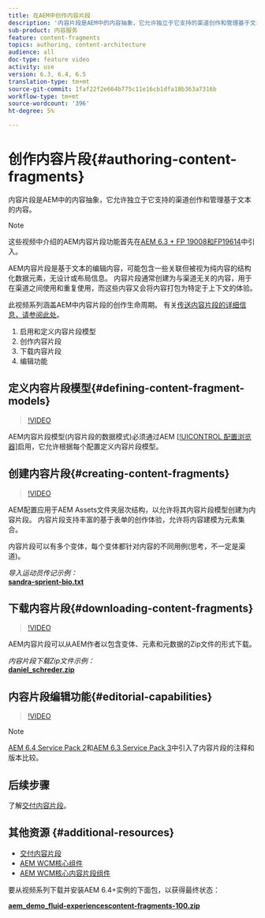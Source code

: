 ```yaml
---
title: 在AEM中创作内容片段
description: '内容片段是AEM中的内容抽象，它允许独立于它支持的渠道创作和管理基于文本的内容。 '
sub-product: 内容服务
feature: content-fragments
topics: authoring, content-architecture
audience: all
doc-type: feature video
activity: use
version: 6.3, 6.4, 6.5
translation-type: tm+mt
source-git-commit: 1faf22f2e664b775c11e16cb1dfa18b363a7316b
workflow-type: tm+mt
source-wordcount: '396'
ht-degree: 5%

---
```



# 创作内容片段{#authoring-content-fragments}

内容片段是AEM中的内容抽象，它允许独立于它支持的渠道创作和管理基于文本的内容。

>[!NOTE]
>
>这些视频中介绍的AEM内容片段功能首先在[AEM 6.3 + FP 19008和FP19614](https://helpx.adobe.com/experience-manager/6-3/release-notes/content-services-fragments-featurepack.html)中引入。


AEM内容片段是基于文本的编辑内容，可能包含一些关联但被视为纯内容的结构化数据元素，无设计或布局信息。 内容片段通常创建为与渠道无关的内容，用于在渠道之间使用和重复使用，而这些内容又会将内容打包为特定于上下文的体验。

此视频系列涵盖AEM中内容片段的创作生命周期。 有关[传送内容片段的详细信息，请参阅此处](content-fragments-delivery-feature-video-use.md)。

1. 启用和定义内容片段模型
2. 创作内容片段
3. 下载内容片段
4. 编辑功能

## 定义内容片段模型{#defining-content-fragment-models}

>[!VIDEO](https://video.tv.adobe.com/v/22452/?quality=12&learn=on)

AEM内容片段模型(内容片段的数据模式)必须通过AEM [[!UICONTROL 配置浏览器]](https://docs.adobe.com/content/help/en/experience-manager-cloud-service/implementing/developing/configurations.html)启用，它允许根据每个配置定义内容片段模型。

## 创建内容片段{#creating-content-fragments}

>[!VIDEO](https://video.tv.adobe.com/v/22451/?quality=12&learn=on)

AEM配置应用于AEM Assets文件夹层次结构，以允许将其内容片段模型创建为内容片段。 内容片段支持丰富的基于表单的创作体验，允许将内容建模为元素集合。

内容片段可以有多个变体，每个变体都针对内容的不同用例(思考，不一定是渠道)。

*导入运动员传记示例：*\
**[sandra-sprient-bio.txt](assets/sandra-sprient-bio.txt)**

## 下载内容片段{#downloading-content-fragments}

>[!VIDEO](https://video.tv.adobe.com/v/22450/?quality=12&learn=on)

AEM内容片段可以从AEM作者以包含变体、元素和元数据的Zip文件的形式下载。

*内容片段下载Zip文件示例：*\
**[daniel_schreder.zip](assets/daniel_schreder.zip)**

## 内容片段编辑功能{#editorial-capabilities}

>[!VIDEO](https://video.tv.adobe.com/v/25891/?quality=12&learn=on)

>[!NOTE]
>
> [AEM 6.4 Service Pack 2](https://helpx.adobe.com/cn/experience-manager/aem-releases-updates.html)和[AEM 6.3 Service Pack 3](https://helpx.adobe.com/experience-manager/6-3/release-notes/sp3-release-notes.html)中引入了内容片段的注释和版本比较。

## 后续步骤

了解[交付内容片段](content-fragments-delivery-feature-video-use.md)。

## 其他资源 {#additional-resources}

* [交付内容片段](content-fragments-delivery-feature-video-use.md)
* [AEM WCM核心组件](https://docs.adobe.com/content/help/zh-Hans/experience-manager-core-components/using/introduction.html)
* [AEM WCM核心内容片段组件](https://docs.adobe.com/content/help/zh-Hans/experience-manager-core-components/using/components/content-fragment-component.html)

要从视频系列下载并安装AEM 6.4+实例的下面包，以获得最终状态：

**[aem_demo_fluid-experiencescontent-fragments-100.zip](assets/aem_demo_fluid-experiencescontent-fragments-100.zip)**

